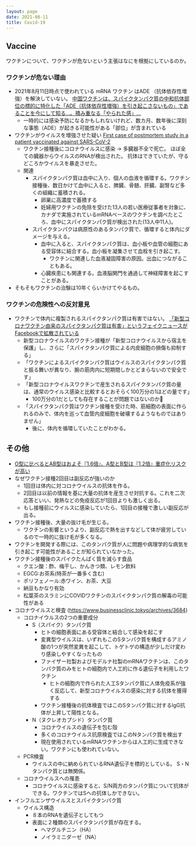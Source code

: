 ```yaml
---
layout: page
date: 2021-08-11
title: Covid-19
---
```


## Vaccine

ワクチンについて、ワクチンが危ないという主張はなにを根拠にしているのか。

### ワクチンが危ない理由

* 2021年8月11日時点で使われている mRNA ワクチン はADE （抗体依存性増強）を解決していない。 [中国ワクチンは、スパイクタンパク質の中和抗体部位の標的に特化した「ADE（抗体依存性増強）を引き起こさないもの」であることを今にして知る…。積み重なる「やられた感」…](https://indeep.jp/knowing-that-chinese-corona-vaccines-do-not-cause-ade/)
    * 一時的には感染予防になるかもしれないけれど、数カ月、数年後に深刻な事態（ADE）が起きる可能性がある「部位」が含まれている
* ワクチンがウイルスを増強させた疑い [First case of postmortem study in a patient vaccinated against SARS-CoV-2](https://www.sciencedirect.com/science/article/pii/S1201971221003647)
   * ワクチン接種後にコロナウイルスに感染 -> 多臓器不全で死亡。 ほぼ全ての臓器からウイルスのRNAが検出された。 抗体はできていたが、守るどころかウイルスを暴走させた。
   * 関連
       * スパイクタンパク質は血中に入り、個人の血液を循環する。ワクチン接種後、数日かけて血中に入ると、脾臓、骨髄、肝臓、副腎など多くの組織に蓄積される。
           * 卵巣に高濃度で蓄積する
           * 妊婦用ワクチンの免除を受けた13人の若い医療従事者を対象に、カナダで実施されているmRNAベースのワクチンを調べたところ、血中にスパイクタンパク質が検出された(13人中11人)。
       * スパイクタンパクは病原性のあるタンパク質で、循環すると体内にダメージを与える。
           * 血中に入ると、スパイクタンパク質は、血小板や血管の細胞にある受容体に結合する。血小板を凝集させて血栓を引き起こす。
               * ワクチンに関連した血液凝固障害の原因。出血につながることもある。
           * 心臓疾患にも関連する。血液脳関門を通過して神経障害を起こすことがある。
* そもそもワクチンの治験は10年くらいかけてやるもの。

### ワクチンの危険性への反対意見

* ワクチンで体内に複製されるスパイクタンパク質は有害ではない。 [「新型コロナワクチン由来のスパイクタンパク質は有害」というフェイクニュースがFacebookで拡散されている](https://gigazine.net/news/20210803-sars-cov-2-study-misrepresent/)
    * 新型コロナウイルスのワクチン接種が「新型コロナウイルスから宿主を保護」し、さらに「スパイクタンパク質による内皮細胞の損傷も抑制する」
    * 「ワクチンによるスパイクタンパク質はウイルスのスパイクタンパク質と振る舞いが異なり、腕の筋肉内に短期間しかとどまらないので安全です」
    * 「新型コロナウイルスワクチンで産生されるスパイクタンパク質の量は、通常のウイルス感染と比較するとおそらく100万分の1ほどの量です」
        * 100万分の1だとしても存在することが問題ではないのか🤔
    * 「スパイクタンパク質はワクチン接種を受けた時、筋細胞の表面に作られるのみで、体内を巡って血管内皮細胞を破壊するようなものではありません」
        * 後に、体内を循環していたことがわかる。



## その他

* [O型に比べるとAB型はおよそ『1.6倍』、A型とB型は『1.2倍』重症化リスクが高い](https://news.yahoo.co.jp/articles/981643b771dc6616ec2e1fa995006b5f243fa3ae)
* なぜワクチン接種2回目は副反応が強いのか
    * 1回目は体内に対コロナウイルスの抗体を作る。
    * 2回目は以前の情報を基に大量の抗体を産生させ対抗する。これを二次応答といい、発熱などの免疫反応が1回目よりも激しく出る。
    * もし接種前にウイルスに感染していたら、1回目の接種で激しい副反応が出る。
* ワクチン接種後、大量の抜け毛が生じる。
    * ワクチンの影響というより、副反応で熱を出すなどして体が疲労しているので一時的に抜け毛が多くなる。
* ワクチンを開発する際には、このタンパク質が人に問題や病理学的な病気を引き起こす可能性があることが知られていなかった。
* ワクチン接種後のスパイクたんぱく質を減らす食品
    * クエン酸：酢、梅干し、かんきつ類、レモン飲料
    * EGCG:お茶系(特茶が一番多く含む)
    * ポリフェノール:赤ワイン、お茶、大豆
    * 納豆もかなり有効
    * 松葉茶のスラミンにCOVIDワクチンのスパイクタンパク質の解毒の可能性がある
* コロナウイルスと検査 (https://www.businessclinic.tokyo/archives/3684)
    * コロナイウルスの2つの重要成分
        * S（スパイク）タンパク質
            * ヒトの細胞表面にある受容体と結合して感染を起こす
            * 変異型ウイルスは、いずれもこのSタンパク質を構成するアミノ酸の1つが突然変異を起こして、トゲトゲの構造が少しだけ変わり感染しやすくなったもの
            * ファイザー社製およびモデルナ社製のmRNAワクチンは、このタンパク質のみをヒトの細胞内で人工的に作る遺伝子を利用したワクチン
                * ヒトの細胞内で作られた人工Sタンパク質に人体免疫系が強く反応して、新型コロナウイルスの感染に対する抗体を獲得する
            * ワクチン接種後の抗体検査ではこのSタンパク質に対するIgG抗体が上昇して陽性となる。
        * N（ヌクレオカプシド）タンパク質 
            * コロナウイルスの遺伝子を包む殻
            * 多くのコロナウイルス抗原検査ではこのNタンパク質を検出す
            * 現在使用されているmRNAワクチンからは人工的に生成できない。ワクチンにも使われていない。
    * PCR検査
        * ウイルスの中に納められているRNA遺伝子を標的としている。 S・Nタンパク質とは無関係。
    * コロナウイルスへの罹患
        * コロナウイルスに感染すると、S/N両方のタンパク質について抗体ができる。ワクチンではSへの抗体しかできない。
* インフルエンザウイルスとスパイクタンパク質
    * ウイルス構造
        * ８本のRNAを遺伝子としてもつ
        * 表面に２種類のスパイクタンパク質が存在する。
            * ヘマグルチニン（HA）
            * ノイラミニダーゼ（NA）
